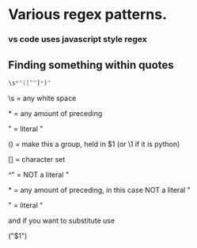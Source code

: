 # Various regex patterns. 
### vs code uses javascript style regex

## Finding something within quotes


```javascript
\s*"([^"]*)"
```
\s = any white space

\* = any amount of preceding

 " = literal "

() = make this a group, held in $1 (or \1 if it is python)

[] = character set

^" = NOT a literal "

\* = any amount of preceding, in this case NOT a literal "

 " = literal "


and if you want to substitute use

("$1")
